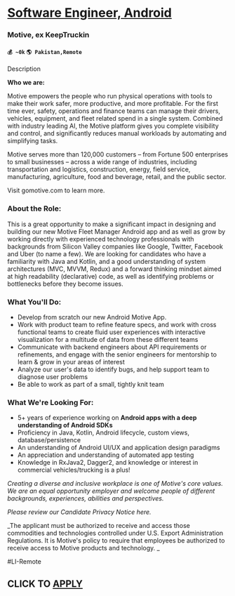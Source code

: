 # [Software Engineer, Android](https://www.remotewlb.com/apply/software-engineer-android-79588)  
### Motive, ex KeepTruckin  
#### `💰 ~0k` `🌎 Pakistan,Remote`  

Description

**Who we are:**

Motive empowers the people who run physical operations with tools to make their work safer, more productive, and more profitable. For the first time ever, safety, operations and finance teams can manage their drivers, vehicles, equipment, and fleet related spend in a single system. Combined with industry leading AI, the Motive platform gives you complete visibility and control, and significantly reduces manual workloads by automating and simplifying tasks.

Motive serves more than 120,000 customers – from Fortune 500 enterprises to small businesses – across a wide range of industries, including transportation and logistics, construction, energy, field service, manufacturing, agriculture, food and beverage, retail, and the public sector.

Visit gomotive.com to learn more.

### **About the Role:**

This is a great opportunity to make a significant impact in designing and building our new Motive Fleet Manager Android app and as well as grow by working directly with experienced technology professionals with backgrounds from Silicon Valley companies like Google, Twitter, Facebook and Uber (to name a few). We are looking for candidates who have a familiarity with Java and Kotlin, and a good understanding of system architectures (MVC, MVVM, Redux) and a forward thinking mindset aimed at high readability (declarative) code, as well as identifying problems or bottlenecks before they become issues.

### **What You'll Do:**

  * Develop from scratch our new Android Motive App.
  * Work with product team to refine feature specs, and work with cross functional teams to create fluid user experiences with interactive visualization for a multitude of data from these different teams
  * Communicate with backend engineers about API requirements or refinements, and engage with the senior engineers for mentorship to learn & grow in your areas of interest
  * Analyze our user's data to identify bugs, and help support team to diagnose user problems
  * Be able to work as part of a small, tightly knit team 

### **What We're Looking For:**

  * 5+ years of experience working on **Android apps with a deep understanding of Android SDKs**
  * Proficiency in Java, Kotlin, Android lifecycle, custom views, database/persistence
  * An understanding of Android UI/UX and application design paradigms
  * An appreciation and understanding of automated app testing
  * Knowledge in RxJava2, Dagger2, and knowledge or interest in commercial vehicles/trucking is a plus!

_Creating a diverse and inclusive workplace is one of Motive's core values. We are an equal opportunity employer and welcome people of different backgrounds, experiences, abilities and perspectives._

_Please review our Candidate Privacy Notice here._

_The applicant must be authorized to receive and access those commodities and technologies controlled under U.S. Export Administration Regulations. It is Motive's policy to require that employees be authorized to receive access to Motive products and technology. _

#LI-Remote

  
## CLICK TO [APPLY](https://www.remotewlb.com/apply/software-engineer-android-79588)

